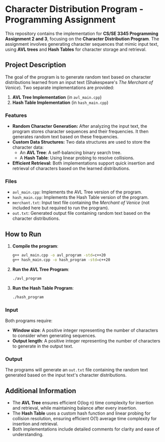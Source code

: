 
# Character Distribution Program - Programming Assignment

This repository contains the implementation for **CS/SE 3345 Programming Assignment 2 and 3**, focusing on the **Character Distribution Program**. The assignment involves generating character sequences that mimic input text, using **AVL trees** and **Hash Tables** for character storage and retrieval.

## Project Description

The goal of the program is to generate random text based on character distributions learned from an input text (Shakespeare's *The Merchant of Venice*). Two separate implementations are provided:
1. **AVL Tree Implementation** (in `avl_main.cpp`)
2. **Hash Table Implementation** (in `hash_main.cpp`)

### Features

- **Random Character Generation:** After analyzing the input text, the program stores character sequences and their frequencies. It then generates random text based on these frequencies.
- **Custom Data Structures:** Two data structures are used to store the character data:
  - An **AVL Tree**: A self-balancing binary search tree.
  - A **Hash Table**: Using linear probing to resolve collisions.
- **Efficient Retrieval:** Both implementations support quick insertion and retrieval of characters based on the learned distributions.

### Files

- `avl_main.cpp`: Implements the AVL Tree version of the program.
- `hash_main.cpp`: Implements the Hash Table version of the program.
- `merchant.txt`: Input text file containing the *Merchant of Venice* (not included here but required to run the program).
- `out.txt`: Generated output file containing random text based on the character distributions.

## How to Run

1. **Compile the program**:
   ```bash
   g++ avl_main.cpp -o avl_program -std=c++20
   g++ hash_main.cpp -o hash_program -std=c++20
   ```

2. **Run the AVL Tree Program**:
   ```bash
   ./avl_program
   ```

3. **Run the Hash Table Program**:
   ```bash
   ./hash_program
   ```

### Input

Both programs require:
- **Window size**: A positive integer representing the number of characters to consider when generating sequences.
- **Output length**: A positive integer representing the number of characters to generate in the output text.

### Output

The programs will generate an `out.txt` file containing the random text generated based on the input text's character distributions.

## Additional Information

- The **AVL Tree** ensures efficient O(log n) time complexity for insertion and retrieval, while maintaining balance after every insertion.
- The **Hash Table** uses a custom hash function and linear probing for collision resolution, ensuring efficient O(1) average time complexity for insertion and retrieval.
- Both implementations include detailed comments for clarity and ease of understanding.
